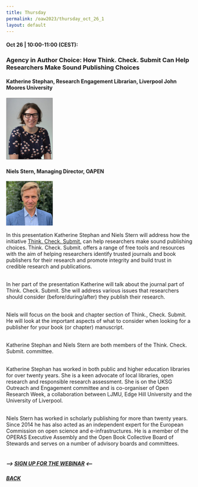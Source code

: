 ```yaml
---
title: Thursday
permalink: /oaw2023/thursday_oct_26_1
layout: default
---
```


#### Oct 26 | 10:00-11:00 (CEST):

### Agency in Author Choice: How Think. Check. Submit Can Help Researchers Make Sound Publishing Choices

#### Katherine Stephan, Research Engagement Librarian, Liverpool John Moores University

<img src="/images/ks.png" alt="Pierre Mounier" style="height: 25%; width:25%;"/>

#### Niels Stern, Managing Director, OAPEN

<img src="/images/ns.jpg" alt="Pierre Mounier" style="height: 25%; width:25%;"/>

In this presentation Katherine Stephan and Niels Stern will address how the initiative [Think. Check. Submit.](https://thinkchecksubmit.org/) can help researchers make sound publishing choices. Think. Check. Submit. offers a range of free tools and resources with the aim of helping researchers identify trusted journals and book publishers for their research and promote integrity and build trust in credible research and publications.<br><br>

In her part of the presentation Katherine will talk about the journal part of Think. Check. Submit. She will address various issues that researchers should consider (before/during/after) they publish their research.<br><br>

Niels will focus on the book and chapter section of Think., Check. Submit. He will look at the important aspects of what to consider when looking for a publisher for your book (or chapter) manuscript.<br><br>

Katherine Stephan and Niels Stern are both members of the Think. Check. Submit. committee.<br><br>

Katherine Stephan has worked in both public and higher education libraries for over twenty years. She is a keen advocate of local libraries, open research and responsible research assessment.  She is on the UKSG Outreach and Engagement committee and is co-organiser of Open Research Week, a collaboration between LJMU, Edge Hill University and the University of Liverpool.<br><br>

Niels Stern has worked in scholarly publishing for more than twenty years. Since 2014 he has also acted as an independent expert for the European Commission on open science and e-infrastructures. He is a member of the OPERAS Executive Assembly and the Open Book Collective Board of Stewards and serves on a number of advisory boards and committees.<br><br>


##### --> [SIGN UP FOR THE WEBINAR](https://docs.google.com/forms/d/e/1FAIpQLSc4DYwk2qr7E-DSkSLzSEKbD63Z059C-M5owu7-lohF_UaLIQ/viewform?usp=sf_link) <--

##### [BACK](https://openaccess.dk/oaw2023#programme-of-the-danish-open-access-week-2023)
